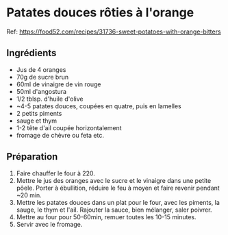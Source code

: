 # Patates douces rôties à l'orange

Ref: https://food52.com/recipes/31736-sweet-potatoes-with-orange-bitters

## Ingrédients

* Jus de 4 oranges
* 70g de sucre brun
* 60ml de vinaigre de vin rouge
* 50ml d'angostura
* 1/2 tblsp. d'huile d'olive
* ~4-5 patates douces, coupées en quatre, puis en lamelles
* 2 petits piments
* sauge et thym
* 1-2 tête d'ail coupée horizontalement
* fromage de chèvre ou feta etc.

## Préparation

1. Faire chauffer le four à 220.
2. Mettre le jus des oranges avec le sucre et le vinaigre dans une petite pôele. Porter à ébullition, réduire le feu à moyen et faire revenir pendant ~20 min.
3. Mettre les patates douces dans un plat pour le four, avec les piments, la sauge, le thym et l'ail. Rajouter la sauce, bien mélanger, saler poivrer.
4. Mettre au four pour 50-60min, remuer toutes les 10-15 minutes.
5. Servir avec le fromage.
